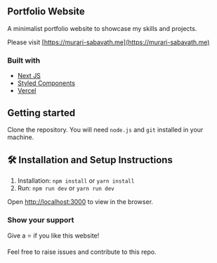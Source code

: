 ## Portfolio Website

A minimalist portfolio website to showcase my skills and projects.

Please visit [https://murari-sabavath.me](https://murari-sabavath.me)

### Built with

- [Next JS](https://nextjs.org/)
- [Styled Components](https://styled-components.com/)
- [Vercel](https://vercel.com/)

## Getting started

Clone the repository. You will need `node.js` and `git` installed in your machine.

## 🛠 Installation and Setup Instructions

1. Installation: `npm install` or `yarn install`
2. Run: `npm run dev` or `yarn run dev`

Open [http://localhost:3000](http://localhost:3000) to view in the browser.

### Show your support

Give a ⭐ if you like this website!

Feel free to raise issues and contribute to this repo.
